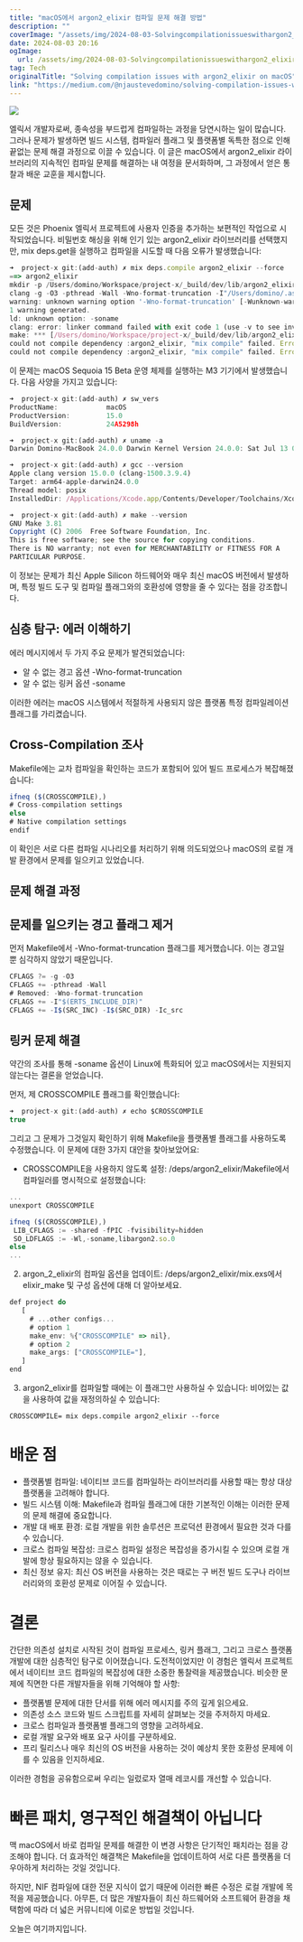 ```yaml
---
title: "macOS에서 argon2_elixir 컴파일 문제 해결 방법"
description: ""
coverImage: "/assets/img/2024-08-03-Solvingcompilationissueswithargon2_elixironmacOS_0.png"
date: 2024-08-03 20:16
ogImage: 
  url: /assets/img/2024-08-03-Solvingcompilationissueswithargon2_elixironmacOS_0.png
tag: Tech
originalTitle: "Solving compilation issues with argon2_elixir on macOS"
link: "https://medium.com/@njaustevedomino/solving-compilation-issues-with-argon2-elixir-on-macos-279e9c47c9db"
---
```



<img src="/assets/img/2024-08-03-Solvingcompilationissueswithargon2_elixironmacOS_0.png" />

엘릭서 개발자로써, 종속성을 부드럽게 컴파일하는 과정을 당연시하는 일이 많습니다. 그러나 문제가 발생하면 빌드 시스템, 컴파일러 플래그 및 플랫폼별 독특한 점으로 인해 끝없는 문제 해결 과정으로 이끌 수 있습니다. 이 글은 macOS에서 argon2_elixir 라이브러리의 지속적인 컴파일 문제를 해결하는 내 여정을 문서화하며, 그 과정에서 얻은 통찰과 배운 교훈을 제시합니다.

## 문제

모든 것은 Phoenix 엘릭서 프로젝트에 사용자 인증을 추가하는 보편적인 작업으로 시작되었습니다. 비밀번호 해싱을 위해 인기 있는 argon2_elixir 라이브러리를 선택했지만, mix deps.get을 실행하고 컴파일을 시도할 때 다음 오류가 발생했습니다:

<div class="content-ad"></div>

```js
➜  project-x git:(add-auth) ✗ mix deps.compile argon2_elixir --force
==> argon2_elixir
mkdir -p /Users/domino/Workspace/project-x/_build/dev/lib/argon2_elixir/priv
clang -g -O3 -pthread -Wall -Wno-format-truncation -I"/Users/domino/.asdf/installs/erlang/27.0/erts-15.0/include" -Iargon2/include -Iargon2/src -Ic_src -shared -fPIC -fvisibility=hidden -Wl,-soname,libargon2.so.0 argon2/src/argon2.c argon2/src/core.c argon2/src/blake2/blake2b.c argon2/src/thread.c argon2/src/encoding.c argon2/src/ref.c c_src/argon2_nif.c -o /Users/domino/Workspace/project-x/_build/dev/lib/argon2_elixir/priv/argon2_nif.so
warning: unknown warning option '-Wno-format-truncation' [-Wunknown-warning-option]
1 warning generated.
ld: unknown option: -soname 
clang: error: linker command failed with exit code 1 (use -v to see invocation)
make: *** [/Users/domino/Workspace/project-x/_build/dev/lib/argon2_elixir/priv/argon2_nif.so] Error 1
could not compile dependency :argon2_elixir, "mix compile" failed. Errors may have been logged above. You can recompile this dependency with "mix deps.compile argon2_elixir --force
could not compile dependency :argon2_elixir, "mix compile" failed. Errors may have been logged above. You can recompile this dependency with "mix deps.compile argon2_elixir --force", update it with "mix deps.update argon2_elixir" or clean it with "mix deps.clean argon2_elixir"
```

이 문제는 macOS Sequoia 15 Beta 운영 체제를 실행하는 M3 기기에서 발생했습니다. 다음 사양을 가지고 있습니다:

```js
➜  project-x git:(add-auth) ✗ sw_vers
ProductName:            macOS
ProductVersion:         15.0
BuildVersion:           24A5298h

➜  project-x git:(add-auth) ✗ uname -a 
Darwin Domino-MacBook 24.0.0 Darwin Kernel Version 24.0.0: Sat Jul 13 00:54:33 PDT 2024; root:xnu-11215.0.165.0.4~50/RELEASE_ARM64_T6030 arm64

➜  project-x git:(add-auth) ✗ gcc --version                        
Apple clang version 15.0.0 (clang-1500.3.9.4)
Target: arm64-apple-darwin24.0.0
Thread model: posix
InstalledDir: /Applications/Xcode.app/Contents/Developer/Toolchains/XcodeDefault.xctoolchain/usr/bin

➜  project-x git:(add-auth) ✗ make --version                        
GNU Make 3.81
Copyright (C) 2006  Free Software Foundation, Inc.
This is free software; see the source for copying conditions.
There is NO warranty; not even for MERCHANTABILITY or FITNESS FOR A
PARTICULAR PURPOSE.
```

이 정보는 문제가 최신 Apple Silicon 하드웨어와 매우 최신 macOS 버전에서 발생하며, 특정 빌드 도구 및 컴파일 플래그와의 호환성에 영향을 줄 수 있다는 점을 강조합니다.


<div class="content-ad"></div>

## 심층 탐구: 에러 이해하기

에러 메시지에서 두 가지 주요 문제가 발견되었습니다:

- 알 수 없는 경고 옵션 -Wno-format-truncation
- 알 수 없는 링커 옵션 -soname

이러한 에러는 macOS 시스템에서 적절하게 사용되지 않은 플랫폼 특정 컴파일레이션 플래그를 가리켰습니다.

<div class="content-ad"></div>

## Cross-Compilation 조사

Makefile에는 교차 컴파일을 확인하는 코드가 포함되어 있어 빌드 프로세스가 복잡해졌습니다:

```js
ifneq ($(CROSSCOMPILE),)
# Cross-compilation settings
else
# Native compilation settings
endif
```

이 확인은 서로 다른 컴파일 시나리오를 처리하기 위해 의도되었으나 macOS의 로컬 개발 환경에서 문제를 일으키고 있었습니다.

<div class="content-ad"></div>

## 문제 해결 과정

## 문제를 일으키는 경고 플래그 제거

먼저 Makefile에서 -Wno-format-truncation 플래그를 제거했습니다. 이는 경고일 뿐 심각하지 않았기 때문입니다.

```js
CFLAGS ?= -g -O3
CFLAGS += -pthread -Wall
# Removed: -Wno-format-truncation
CFLAGS += -I"$(ERTS_INCLUDE_DIR)"
CFLAGS += -I$(SRC_INC) -I$(SRC_DIR) -Ic_src
```

<div class="content-ad"></div>

## 링커 문제 해결

약간의 조사를 통해 -soname 옵션이 Linux에 특화되어 있고 macOS에서는 지원되지 않는다는 결론을 얻었습니다.

먼저, 제 CROSSCOMPILE 플래그를 확인했습니다:

```js
➜  project-x git:(add-auth) ✗ echo $CROSSCOMPILE
true
```

<div class="content-ad"></div>

그리고 그 문제가 그것일지 확인하기 위해 Makefile을 플랫폼별 플래그를 사용하도록 수정했습니다. 이 문제에 대한 3가지 대안을 찾아보았어요:

- CROSSCOMPILE을 사용하지 않도록 설정: /deps/argon2_elixir/Makefile에서 컴파일러를 명시적으로 설정했습니다:

```js
...
unexport CROSSCOMPILE

ifneq ($(CROSSCOMPILE),)
 LIB_CFLAGS := -shared -fPIC -fvisibility=hidden
 SO_LDFLAGS := -Wl,-soname,libargon2.so.0
else
... 
```

2. argon_2_elixir의 컴파일 옵션을 업데이트: /deps/argon2_elixir/mix.exs에서 elixir_make 및 구성 옵션에 대해 더 알아보세요.

<div class="content-ad"></div>

```js
def project do
   [
     # ...other configs...
     # option 1
     make_env: %{"CROSSCOMPILE" => nil},
     # option 2
     make_args: ["CROSSCOMPILE="],
   ]
end
```

3. argon2_elixir를 컴파일할 때에는 이 플래그만 사용하실 수 있습니다: 비어있는 값을 사용하여 값을 재정의하실 수 있습니다:

```shell
CROSSCOMPILE= mix deps.compile argon2_elixir --force
```

# 배운 점


<div class="content-ad"></div>

- 플랫폼별 컴파일: 네이티브 코드를 컴파일하는 라이브러리를 사용할 때는 항상 대상 플랫폼을 고려해야 합니다.
- 빌드 시스템 이해: Makefile과 컴파일 플래그에 대한 기본적인 이해는 이러한 문제의 문제 해결에 중요합니다.
- 개발 대 배포 환경: 로컬 개발을 위한 솔루션은 프로덕션 환경에서 필요한 것과 다를 수 있습니다.
- 크로스 컴파일 복잡성: 크로스 컴파일 설정은 복잡성을 증가시킬 수 있으며 로컬 개발에 항상 필요하지는 않을 수 있습니다.
- 최신 정보 유지: 최신 OS 버전을 사용하는 것은 때로는 구 버전 빌드 도구나 라이브러리와의 호환성 문제로 이어질 수 있습니다.

# 결론

간단한 의존성 설치로 시작된 것이 컴파일 프로세스, 링커 플래그, 그리고 크로스 플랫폼 개발에 대한 심층적인 탐구로 이어졌습니다. 도전적이었지만 이 경험은 엘릭서 프로젝트에서 네이티브 코드 컴파일의 복잡성에 대한 소중한 통찰력을 제공했습니다. 비슷한 문제에 직면한 다른 개발자들을 위해 기억해야 할 사항:

- 플랫폼별 문제에 대한 단서를 위해 에러 메시지를 주의 깊게 읽으세요.
- 의존성 소스 코드와 빌드 스크립트를 자세히 살펴보는 것을 주저하지 마세요.
- 크로스 컴파일과 플랫폼별 플래그의 영향을 고려하세요.
- 로컬 개발 요구와 배포 요구 사이를 구분하세요.
- 프리 릴리스나 매우 최신의 OS 버전을 사용하는 것이 예상치 못한 호환성 문제에 이를 수 있음을 인지하세요.

<div class="content-ad"></div>

이러한 경험을 공유함으로써 우리는 일렀로자 열매 레코시를 개선할 수 있습니다.

# 빠른 패치, 영구적인 해결책이 아닙니다

맥 macOS에서 바로 컴파일 문제를 해결한 이 변경 사항은 단기적인 패치라는 점을 강조해야 합니다. 더 효과적인 해결책은 Makefile을 업데이트하여 서로 다른 플랫폼을 더 우아하게 처리하는 것일 것입니다.

하지만, NIF 컴파일에 대한 전문 지식이 없기 때문에 이러한 빠른 수정은 로컬 개발에 목적을 제공했습니다. 아무튼, 더 많은 개발자들이 최신 하드웨어와 소프트웨어 환경을 채택함에 따라 더 넓은 커뮤니티에 이로운 방법일 것입니다.

<div class="content-ad"></div>

오늘은 여기까지입니다.